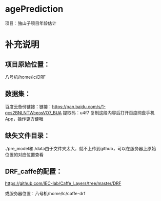 # agePrediction
项目：独山子项目年龄估计

# 补充说明

## 项目原始位置：

八号机/home/lc/DRF

## 数据集：

百度云备份链接：链接：https://pan.baidu.com/s/1-qcs2BNLNTWceosVO7_BUA 
提取码：u4f7 
复制这段内容后打开百度网盘手机App，操作更方便哦

## 缺失文件目录：

./pre_model和./data由于文件夹太大，就不上传到github，可以在服务器上原始位置的对应位置查看

## DRF_caffe的配置：

https://github.com/IEC-lab/Caffe_Layers/tree/master/DRF

或服务器位置：八号机/home/lc/caffe-drf